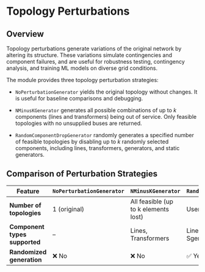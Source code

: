 # Topology Perturbations

## Overview

Topology perturbations generate variations of the original network by altering its structure. These variations simulate contingencies and component failures, and are useful for robustness testing, contingency analysis, and training ML models on diverse grid conditions.

The module provides three topology perturbation strategies:

- `NoPerturbationGenerator` yields the original topology without changes. It is useful for baseline comparisons and debugging.

- `NMinusKGenerator` generates all possible combinations of up to *k* components (lines and transformers) being out of service. Only feasible topologies with no unsupplied buses are returned.

- `RandomComponentDropGenerator` randomly generates a specified number of feasible topologies by disabling up to *k* randomly selected components, including lines, transformers, generators, and static generators.

## Comparison of Perturbation Strategies

| Feature                            | `NoPerturbationGenerator` | `NMinusKGenerator`        | `RandomComponentDropGenerator` |
|-----------------------------------|----------------------------|---------------------------|--------------------------------|
| **Number of topologies**          | 1 (original)               | All feasible (up to k elements lost)    | User-defined (random)         |
| **Component types supported**     | –                          | Lines, Transformers       | Lines, Transformers, Gens, Sgens |
| **Randomized generation**         | ❌ No                      | ❌ No                     | ✅ Yes                         |
